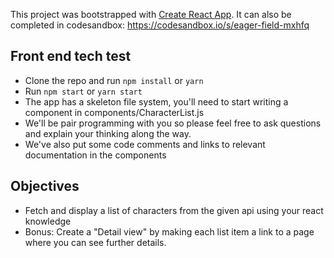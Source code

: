 This project was bootstrapped with [Create React App](https://github.com/facebook/create-react-app).
It can also be completed in codesandbox: https://codesandbox.io/s/eager-field-mxhfq

## Front end tech test

- Clone the repo and run `npm install` or `yarn`
- Run `npm start` or `yarn start`
- The app has a skeleton file system, you'll need to start writing a component in components/CharacterList.js
- We'll be pair programming with you so please feel free to ask questions and explain your thinking along the way.
- We've also put some code comments and links to relevant documentation in the components

## Objectives

- Fetch and display a list of characters from the given api using your react knowledge
- Bonus: Create a "Detail view" by making each list item a link to a page where you can see further details.
